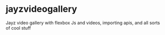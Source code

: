 # jayzvideogallery
Jayz video gallery with flexbox Js and videos, importing apis, and all sorts of cool stuff
